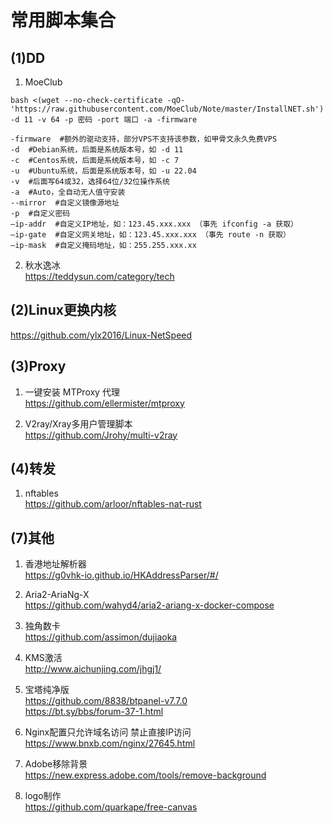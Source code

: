 # 常用脚本集合
## (1)DD
1. MoeClub
```
bash <(wget --no-check-certificate -qO- 'https://raw.githubusercontent.com/MoeClub/Note/master/InstallNET.sh') -d 11 -v 64 -p 密码 -port 端口 -a -firmware
```

```
-firmware  #额外的驱动支持，部分VPS不支持该参数，如甲骨文永久免费VPS
-d  #Debian系统，后面是系统版本号，如 -d 11
-c  #Centos系统，后面是系统版本号，如 -c 7
-u  #Ubuntu系统，后面是系统版本号，如 -u 22.04
-v  #后面写64或32，选择64位/32位操作系统
-a  #Auto，全自动无人值守安装
--mirror  #自定义镜像源地址
-p  #自定义密码
–ip-addr  #自定义IP地址，如：123.45.xxx.xxx （事先 ifconfig -a 获取）
–ip-gate  #自定义网关地址，如：123.45.xxx.xxx （事先 route -n 获取）
–ip-mask  #自定义掩码地址，如：255.255.xxx.xx
```

2. 秋水逸冰<br>
https://teddysun.com/category/tech

## (2)Linux更换内核
https://github.com/ylx2016/Linux-NetSpeed

## (3)Proxy
1. 一键安装 MTProxy 代理<br>
https://github.com/ellermister/mtproxy

2. V2ray/Xray多用户管理脚本<br>
https://github.com/Jrohy/multi-v2ray


## (4)转发
1. nftables<br>
https://github.com/arloor/nftables-nat-rust

## (7)其他
1. 香港地址解析器<br>
https://g0vhk-io.github.io/HKAddressParser/#/

2. Aria2-AriaNg-X<br>
https://github.com/wahyd4/aria2-ariang-x-docker-compose

3. 独角数卡<br>
https://github.com/assimon/dujiaoka

4. KMS激活<br>
http://www.aichunjing.com/jhgj1/

5. 宝塔纯净版<br>
https://github.com/8838/btpanel-v7.7.0<br>
https://bt.sy/bbs/forum-37-1.html

6. Nginx配置只允许域名访问 禁止直接IP访问<br>
https://www.bnxb.com/nginx/27645.html

7. Adobe移除背景<br>
https://new.express.adobe.com/tools/remove-background

8. logo制作<br>
https://github.com/quarkape/free-canvas